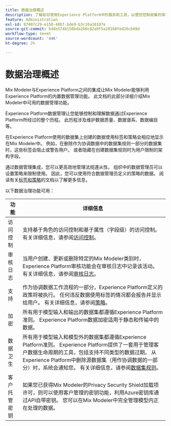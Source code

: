 ```yaml
---
title: 数据治理概述
description: 了解如何使用Experience Platform中的服务和工具，以便您控制收集的体验数据。 这样，您就可以遵守业务实践、法律义务和发展过程。
feature: Administration
exl-id: 87407c29-e158-48bf-bde9-b3c16a16107e
source-git-commit: bdde574b150bda2b0c82a9f5a20160fed26cb69d
workflow-type: tm+mt
source-wordcount: '446'
ht-degree: 2%

---
```


# 数据治理概述

Mix Modeler与Experience Platform之间的集成让Mix Modeler能够利用Experience Platform的内置数据管理功能。 此文档的此部分详细介绍Mix Modeler中可用的数据管理功能。

Experience Platform数据管理让您能够控制和理解数据通过Experience Platform所经过的整个历程。 此历程涉及维护数据质量、数据谱系、数据编目等。

在Experience Platform使用的数据集上创建的数据使用标签和策略会相应地显示在Mix Modeler中。 例如，在删除作为协调数据中的数据集规则一部分的数据集时，这些标签会阻止或警告用户。 或者隐藏在创建数据集规则时为用户限制的架构字段。

通过数据管理集成，您可以更高效地管理法规遵从性。 组织中的数据管理员可以设置策略来限制使用。 因此，您可以使用符合数据管理员定义的策略的数据。 阅读有关[标签和策略](https://experienceleague.adobe.com/zh-hans/docs/analytics-platform/using/cja-dataviews/data-governance)的文档以了解更多信息。

以下数据治理功能可用：

| 功能 | 详细信息 |
|---|---|
| 访问控制 | 支持基于角色的访问控制和基于属性（字段级）的访问控制。 有关详细信息，请参阅[访问控制](access-controls.md)。 |
| 审核日志 | 当用户创建、更新或删除特定的Mix Modeler类别时，Experience Platform审核功能会在审核日志中记录该活动。 有关详细信息，请参阅[审核日志](audit-logs.md)。 |
| 支持 | 作为协调数据工作流程的一部分，Experience Platform定义的政策将被执行。 任何违反数据使用标签的情况都会报告并显示给用户。 有关详细信息，请参阅[策略](policies.md)。 |
| 加密 | 所有用于模型输入和输出的数据集都遵循Experience Platform准则。 Experience Platform数据加密适用于静态和传输中的数据。 |
| 数据卫生 | 所有用于模型输入和模型外的数据集都遵循Experience Platform准则。 Experience Platform提供了一套用于管理客户数据生命周期的工具，包括支持不同类型的数据过期。 从Experience Platform中删除源数据集（用作协调数据的一部分）时，系统会通知您。 有关详细信息，请参阅[数据集规则](/help/harmonize-data/dataset-rules.md)。 |
| 客户托管密钥 | 如果您已获得Mix Modeler的Privacy Security Shield加载项许可，则可以使用客户管理的密钥功能，利用Azure密钥库通过API自带密钥。 您可以在Mix Modeler中完全管理模型内正在处理的数据。 |
